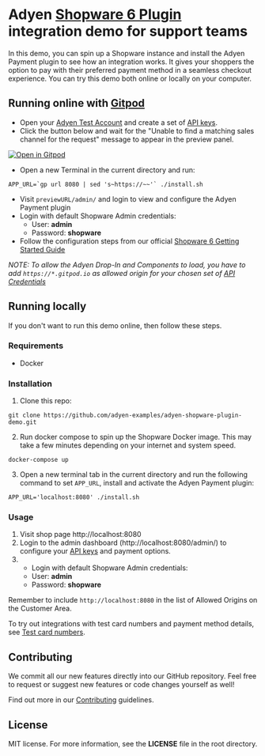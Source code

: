 # Adyen [Shopware 6 Plugin](https://docs.adyen.com/plugins/shopware-6) integration demo for support teams

In this demo, you can spin up a Shopware instance and install the Adyen Payment plugin to see how an integration works. It gives your shoppers the option to pay with their preferred payment method in a seamless checkout experience. You can try this demo both online or locally on your computer.

## Running online with [Gitpod](https://gitpod.io/)

* Open your [Adyen Test Account](https://ca-test.adyen.com/ca/ca/overview/default.shtml) and create a set of [API keys](https://docs.adyen.com/user-management/how-to-get-the-api-key).
* Click the button below and wait for the "Unable to find a matching sales channel for the request" message to appear in the preview panel.

[![Open in Gitpod](https://gitpod.io/button/open-in-gitpod.svg)](https://gitpod.io/#https://github.com/adyen-examples/adyen-shopware-plugin-demo)
* Open a new Terminal in the current directory and run:

```
APP_URL=`gp url 8080 | sed 's~https://~~'` ./install.sh
```
* Visit `previewURL/admin/` and login to view and configure the Adyen Payment plugin
* Login with default Shopware Admin credentials: 
    * User: **admin**
    * Password: **shopware**
* Follow the configuration steps from our official [Shopware 6 Getting Started Guide](https://docs.adyen.com/plugins/shopware-6)

_NOTE: To allow the Adyen Drop-In and Components to load, you have to add `https://*.gitpod.io` as allowed origin for your chosen set of [API Credentials](https://ca-test.adyen.com/ca/ca/config/api_credentials_new.shtml)_


## Running locally

If you don't want to run this demo online, then follow these steps.

### Requirements

* Docker

### Installation

1. Clone this repo:

```
git clone https://github.com/adyen-examples/adyen-shopware-plugin-demo.git
```


2. Run docker compose to spin up the Shopware Docker image. This may take a few minutes depending on your internet and system speed.

```
docker-compose up
```

3. Open a new terminal tab in the current directory and run the following command to set `APP_URL`, install and activate the Adyen Payment plugin:

```
APP_URL='localhost:8080' ./install.sh
```

### Usage

1. Visit shop page http://localhost:8080
2. Login to the admin dashboard (http://localhost:8080/admin/) to configure your [API keys](https://docs.adyen.com/user-management/how-to-get-the-api-key) and payment options.
3. * Login with default Shopware Admin credentials: 
    * User: **admin**
    * Password: **shopware**

Remember to include `http://localhost:8080` in the list of Allowed Origins on the Customer Area.

To try out integrations with test card numbers and payment method details, see [Test card numbers](https://docs.adyen.com/development-resources/test-cards/test-card-numbers).

## Contributing

We commit all our new features directly into our GitHub repository. Feel free to request or suggest new features or code changes yourself as well!

Find out more in our [Contributing](https://github.com/adyen-examples/.github/blob/main/CONTRIBUTING.md) guidelines.

## License

MIT license. For more information, see the **LICENSE** file in the root directory.
